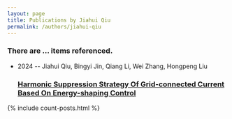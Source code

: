 ```yaml
---
layout: page
title: Publications by Jiahui Qiu
permalink: /authors/jiahui-qiu
---
```


<h3 id="number-posts">There are ... items referenced.</h3>
<ul class="post-list">
<li><span class='post-meta'>2024 -- Jiahui Qiu, Bingyi Jin, Qiang Li, Wei Zhang, Hongpeng Liu</span><h3><a class='post-link' href="{{ site.baseurl }}/harmonic-suppression-strategy-of-grid-connected-current-based-on-energy-shaping-control">Harmonic Suppression Strategy Of Grid-connected Current Based On Energy-shaping Control</a></h3></li>

</ul>
{% include count-posts.html %}
